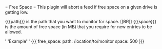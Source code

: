 = Free Space =
This plugin will abort a feed if free space on a given drive is getting low.

{{{path}}} is the path that you want to monitor for space. [[BR]]
{{{space}}} is the amount of free space (in MB) that you require for new entries to be allowed.

'''Example'''
{{{
free_space:
  path: /location/to/monitor
  space: 500
}}}